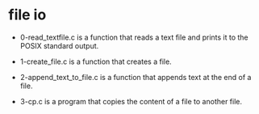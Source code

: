 # file io #

* 0-read_textfile.c is a function that reads a text file and prints it to the POSIX standard output.

* 1-create_file.c is a function that creates a file.

* 2-append_text_to_file.c is a function that appends text at the end of a file.

* 3-cp.c is a program that copies the content of a file to another file.
